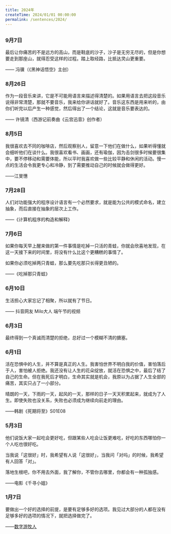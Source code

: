 ```yaml
---
title: 2024年
createTime: 2024/01/01 00:00:00
permalink: /sentences/2024/
---
```


##

### 9月7日

最后让你痛苦的不是远方的高山，而是鞋底的沙子，沙子是无穷无尽的，但是你想要走到那座山，就得忍受这样的过程。踏上取经路，比抵达灵山更重要。

—— 冯骥（《黑神话悟空》主创）

### 8月26日

作为一段音乐来讲，它是不可能用语言来描述得清楚的。如果用语言去把这段音乐说得非常清楚，那就不要音乐，我来给你讲话就好了。音乐这东西是用来听的，由你们听完以后产生一种感觉，然后得出了一个结论，这就是音乐要表达的。

—— 许镜清（西游记前奏曲《云宫迅音》创作者）

### 8月5日

我很喜欢去不同的咖啡店，然后观察别人，留意一下他们在做什么，如果听得懂就会细听他们在谈什么。我很喜欢看书、画画，还有瑜伽，因为击剑很多时候要很集中，要不停移动和需要体能，所以平时我喜欢做一些比较平静和休闲的活动。慢一点的生活会令我更专心和冷静，到了需要推动自己的时候就会做得更好。

——江旻憓

### 7月28日

人们对功能强大的程序设计语言有一个必然要求，就是能为公共的模式命名，建立抽象，而后直接在抽象的层次上工作。

——《计算机程序的构造和解释》

### 7月6日

如果你每天早上醒来做的第一件事情是吃掉一只活的青蛙，你就会欣喜地发现，在这一天接下来的时间里，将没有什么比这个更糟糕的事情了。

如果你必须吃掉两只青蛙，那么要先吃那只长得更丑陋的。

——《吃掉那只青蛙》

### 6月10日

生活担心大家忘记了相聚，所以就有了节日。

—— 抖音网友 Milo大人 端午节的视频

### 6月3日

最终得到一个真诚而清楚的拒绝，总好过一个模糊不清的搪塞。

### 6月1日

活在恐惧中的人生，并不算是真正的人生。我害怕世界不明白我的价值，害怕落后于人，害怕被人拒绝。我还没有让人生的花朵绽放，就活在恐惧之中，最后了结了自己的生命。但在我死后才明白，生命其实就是机会，我原以为占据了人生全部的痛苦，其实只占了一小部分。

晴朗的一天，下雨的一天，起风的一天，那样的日子一天天积累起来，就成为了人生。即使失败也没关系，失败也必须成为继续向前走的理由。

——韩剧《死期将至》S01E08

### 5月3日

他们说饭大家一起吃会更好吃，但跟某些人吃会让饭更难吃，好吃的东西哪怕你一个人吃也很好吃。

当我说「这很好」时，我希望有人说「这很好」，当我问「对吗」的时候，我希望有人回答「对」。

落地生根吧，你不用去外面，我了解你，不管你去哪里，你都会有一种孤独感。

——电影《千寻小姐》

### 1月7日

要做出一个好的选择的前提，是要有足够多好的选项。我见过大部分的人都在没有足够多好的选项的情况下，就把选择做完了。

——[数字游牧人](https://www.bilibili.com/video/BV1gt4y1Z7EJ)
